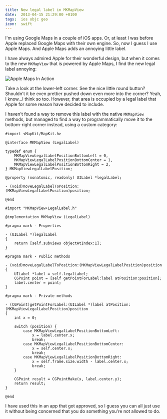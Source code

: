 ```yaml
---
title: New legal label in MKMapView
date:  2013-04-15 21:29:00 +0100
tags:  ios objc geo
icon:  swift
---
```


I'm using Google Maps in a couple of iOS apps. Or, at least I was before Apple 
replaced Google Maps with their own engine. So, now I guess I use Apple Maps.
And Apple Maps adds an annoying little label.

I have always admired Apple for their wonderful design, but when it comes to the
new `MKMapView` that is powered by Apple Maps, I find the new legal label annoying:

![Apple Maps In Action](/assets/blog/2013/2013-04-15-map.png)

Take a look at the lower-left corner. See the nice little round button? Shouldn't
it be even prettier pushed down even more into the corner? Yeah, I know...I think
so too. However, that area is occupied by a legal label that Apple for some reason
have decided to include.

I haven't found a way to remove this label with the native `MKMapView` methods, but
managed to find a way to programmatically move it to the bottom-right corner instead, 
using a custom category:


```objc
#import <MapKit/MapKit.h>

@interface MKMapView (LegalLabel)

typedef enum {
    MKMapViewLegalLabelPositionBottomLeft = 0,
    MKMapViewLegalLabelPositionBottomCenter = 1,
    MKMapViewLegalLabelPositionBottomRight = 2,
} MKMapViewLegalLabelPosition;

@property (nonatomic, readonly) UILabel *legalLabel;

- (void)moveLegalLabelToPosition:(MKMapViewLegalLabelPosition)position;

@end
```

```objc
#import "MKMapView+LegalLabel.h"

@implementation MKMapView (LegalLabel)

#pragma mark - Properties

- (UILabel *)legalLabel
{
    return [self.subviews objectAtIndex:1];
}

#pragma mark - Public methods

- (void)moveLegalLabelToPosition:(MKMapViewLegalLabelPosition)position
{
    UILabel *label = self.legalLabel;
    CGPoint point = [self getPointForLabel:label atPosition:position];
    label.center = point;
}

#pragma mark - Private methods

- (CGPoint)getPointForLabel:(UILabel *)label atPosition:(MKMapViewLegalLabelPosition)position
{
    int x = 0;

    switch (position) {
        case MKMapViewLegalLabelPositionBottomLeft:
            x = label.center.x;
            break;
        case MKMapViewLegalLabelPositionBottomCenter:
            x = self.center.x;
            break;
        case MKMapViewLegalLabelPositionBottomRight:
            x = self.frame.size.width - label.center.x;
            break;
    }

    CGPoint result = CGPointMake(x, label.center.y);
    return result;
}

@end
```

I have used this in an app that got approved, so I guess you can all just use it
without being concerned that you do something you're not allowed to do.